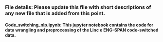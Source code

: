 ### File details: Please update this file with  short descriptions of any new file that is added from this point.

#### Code_switching_nlp.ipynb: This jupyter notebook contains the code for data wrangling and preprocessing of the Linc e ENG-SPAN code-switched data.

